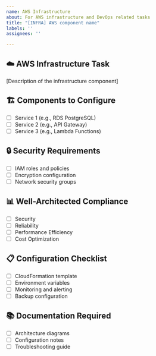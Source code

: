 ```yaml
---
name: AWS Infrastructure
about: For AWS infrastructure and DevOps related tasks
title: "[INFRA] AWS component name"
labels: ''
assignees: ''

---
```


## ☁️ AWS Infrastructure Task
[Description of the infrastructure component]

## 🏗️ Components to Configure
- [ ] Service 1 (e.g., RDS PostgreSQL)
- [ ] Service 2 (e.g., API Gateway)
- [ ] Service 3 (e.g., Lambda Functions)

## 🔒 Security Requirements
- [ ] IAM roles and policies
- [ ] Encryption configuration
- [ ] Network security groups

## 📊 Well-Architected Compliance
- [ ] Security
- [ ] Reliability  
- [ ] Performance Efficiency
- [ ] Cost Optimization

## 📋 Configuration Checklist
- [ ] CloudFormation template
- [ ] Environment variables
- [ ] Monitoring and alerting
- [ ] Backup configuration

## 📚 Documentation Required
- [ ] Architecture diagrams
- [ ] Configuration notes
- [ ] Troubleshooting guide
